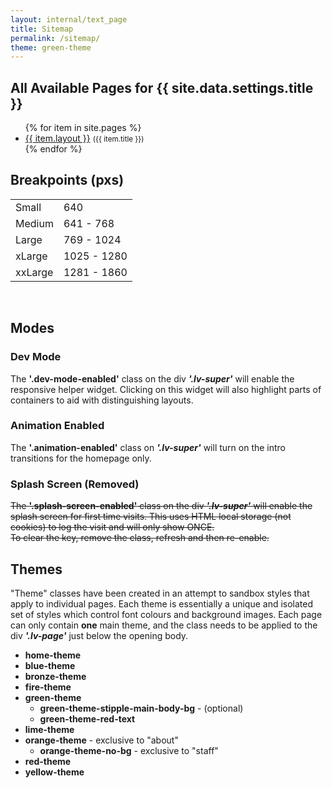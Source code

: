 ```yaml
---
layout: internal/text_page
title: Sitemap
permalink: /sitemap/
theme: green-theme
---
```


<h2>All Available Pages for {{ site.data.settings.title }}</h2>

<ul class="triangle-list check-list">
	{% for item in site.pages %}
		<li><a href="{{ item.url }}">{{ item.layout }}</a> <small>({{ item.title }})</small></li>
	{% endfor %}
</ul>

<h2>Breakpoints (pxs)</h2>

<table style="width: 300px;">
	<tr>
		<td>Small</td>
		<td>640</td>
	</tr>
	<tr>
		<td>Medium</td>
		<td>641 - 768</td>
	</tr>
	<tr>
		<td>Large</td>
		<td>769 - 1024</td>
	</tr>
	<tr>
		<td>xLarge</td>
		<td>1025 - 1280</td>
	</tr>
	<tr>
		<td>xxLarge</td>
		<td>1281 - 1860</td>
	</tr>
</table>

<br>

<h2>Modes</h2>

<h3>Dev Mode</h3>
<p class="panel">The <b>'.dev-mode-enabled'</b> class on the div <b><i>'.lv-super'</i></b> will enable the responsive helper widget. Clicking on this widget will also highlight parts of containers to aid with distinguishing layouts.</p>

<h3>Animation Enabled</h3>
<p class="panel">The <b>'.animation-enabled'</b> class on <b><i>'.lv-super'</i></b> will turn on the intro transitions for the homepage only.</p>

<h3>Splash Screen (Removed)</h3>
<strike><p class="panel">The <b>'.splash-screen-enabled'</b> class on the div <b><i>'.lv-super'</i></b> will enable the splash screen for first time visits. This uses HTML local storage (not cookies) to log the visit and will only show ONCE.<br>
To clear the key, remove the class, refresh and then re-enable.</p></strike>

<h2>Themes</h2>

<p>"Theme" classes have been created in an attempt to sandbox styles that apply to individual pages. Each theme is essentially a unique and isolated set of styles which control font colours and background images. Each page can only contain <b>one</b> main theme, and the class needs to be applied to the div <b><i>'.lv-page'</i></b> just below the opening body.</p>

<ul>
	<li><strong>home-theme</strong></li>
	<li><strong>blue-theme</strong></li>
	<li><strong>bronze-theme</strong></li>
	<li><strong>fire-theme</strong></li>
	<li>
		<strong>green-theme</strong>
		<ul>
			<li><strong>green-theme-stipple-main-body-bg</strong> - (optional)</li>
			<li><strong>green-theme-red-text</strong></li>
		</ul>
	</li>
	<li><strong>lime-theme</strong></li>
	<li>
		<strong>orange-theme</strong> - exclusive to "about"
		<ul>
			<li><strong>orange-theme-no-bg</strong> - exclusive to "staff"</li>
		</ul>
	</li>
	<li><strong>red-theme</strong></li>
	<li><strong>yellow-theme</strong></li>

</ul>

